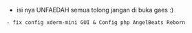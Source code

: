 * isi nya UNFAEDAH semua tolong jangan di buka gaes :)
```
- fix config xderm-mini GUI & Config php AngelBeats Reborn
```
